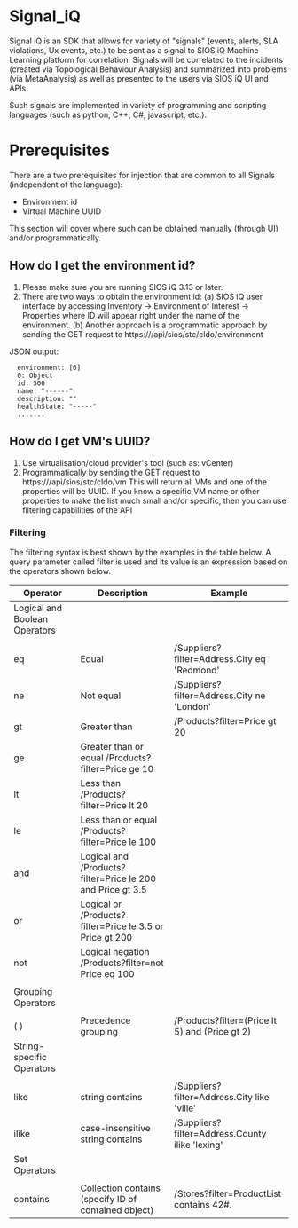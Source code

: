 # Signal_iQ

Signal iQ is an SDK that allows for variety of "signals" (events, alerts, SLA violations, Ux events, etc.) to be sent as a signal to SIOS iQ Machine Learning platform for correlation.
Signals will be correlated to the incidents (created via Topological Behaviour Analysis) and summarized into problems (via MetaAnalysis) as well as presented to the users via SIOS iQ UI and APIs.

Such signals are implemented in variety of programming and scripting languages (such as python, C++, C#, javascript, etc.).

# Prerequisites

There are a two prerequisites for injection that are common to all Signals (independent of the language):

* Environment id
* Virtual Machine UUID

This section will cover where such can be obtained manually (through UI) and/or programmatically.

## How do I get the environment id?
1. Please make sure you are running SIOS iQ 3.13 or later.
2. There are two ways to obtain the environment id:
  (a) SIOS iQ user interface by accessing Inventory -> Environment of Interest -> Properties where ID will appear right under the name of the environment.
  (b) Another approach is a programmatic approach by sending the GET request to https://<ip or FQDN>/api/sios/stc/cldo/environment 

JSON output:

```
  environment: [6]
  0: Object
  id: 500
  name: "------"
  description: ""
  healthState: "-----"
  .......
```

## How do I get VM's UUID?

1. Use virtualisation/cloud provider's tool (such as: vCenter)
2. Programmatically  by sending the GET request to https://<ip or FQDN>/api/sios/stc/cldo/vm
This will return all VMs and one of the properties will be UUID. If you know a specific VM name or other properties to make the list much small and/or specific, then you can use filtering capabilities of the API

### Filtering
The filtering syntax is best shown by the examples in the table below.  A query parameter called filter is used and its value is an expression based on the operators shown below.

| Operator                      | Description                                                    | Example                                         |
| ----------------------------- | -------------------------------------------------------------- | ----------------------------------------------- |
| Logical and Boolean Operators |
|                               |                                                                |                                                 |
| eq                            | Equal                                                          | /Suppliers?filter=Address.City eq 'Redmond'     |
| ne                            | Not equal                                                      | /Suppliers?filter=Address.City ne 'London'      |
| gt                            | Greater than                                                   | /Products?filter=Price gt 20                    |
| ge                            | Greater than or equal     /Products?filter=Price ge 10         |
| lt                            | Less than     /Products?filter=Price lt 20                     |
| le                            | Less than or equal     /Products?filter=Price le 100           |
| and                           | Logical and     /Products?filter=Price le 200 and Price gt 3.5 |
| or                            | Logical or     /Products?filter=Price le 3.5 or Price gt 200   |
| not                           | Logical negation     /Products?filter=not Price eq 100         |
|                               |                                                                |                                                 |
| Grouping Operators            |
|                               |                                                                |                                                 |
| ( )                           | Precedence grouping                                            | /Products?filter=(Price lt 5) and (Price gt 2)  |
| String-specific Operators     |
|                               |                                                                |                                                 |
| like                          | string contains                                                | /Suppliers?filter=Address.City like 'ville'     |
| ilike                         | case-insensitive string contains                               | /Suppliers?filter=Address.County ilike 'lexing' |
| Set Operators                 |
|                               |                                                                |                                                 |
| contains                      | Collection contains (specify ID of contained object)           | /Stores?filter=ProductList contains 42#.        |
